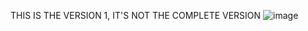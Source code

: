 THIS IS THE VERSION 1, IT'S NOT THE COMPLETE VERSION
![image](https://user-images.githubusercontent.com/107072477/229278341-c52a031a-bb8b-41ce-b619-519eda43e885.png)

